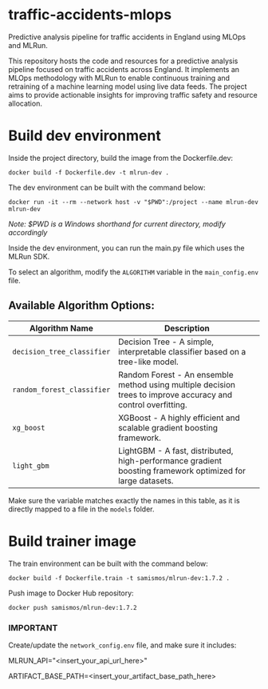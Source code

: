 # traffic-accidents-mlops
Predictive analysis pipeline for traffic accidents in England using MLOps and MLRun.

This repository hosts the code and resources for a predictive analysis pipeline focused on traffic accidents across England. It implements an MLOps methodology with MLRun to enable continuous training and retraining of a machine learning model using live data feeds. The project aims to provide actionable insights for improving traffic safety and resource allocation.

# Build dev environment

Inside the project directory, build the image from the Dockerfile.dev:

```docker build -f Dockerfile.dev -t mlrun-dev .```

The dev environment can be built with the command below:

```docker run -it --rm --network host -v "$PWD":/project --name mlrun-dev mlrun-dev```

_Note: $PWD is a Windows shorthand for current directory, modify accordingly_

Inside the dev environment, you can run the main.py file which uses the MLRun SDK.

To select an algorithm, modify the ```ALGORITHM``` variable in the ```main_config.env``` file.

## Available Algorithm Options:

| Algorithm Name | Description                             |
|----------------|-----------------------------------------|
| `decision_tree_classifier`           | Decision Tree - A simple, interpretable classifier based on a tree-like model. |
| `random_forest_classifier`           | Random Forest - An ensemble method using multiple decision trees to improve accuracy and control overfitting. |
| `xg_boost`          | XGBoost - A highly efficient and scalable gradient boosting framework. |
| `light_gbm`          | LightGBM - A fast, distributed, high-performance gradient boosting framework optimized for large datasets. |

Make sure the variable matches exactly the names in this table, as it is directly mapped to a file in the ```models``` folder.
# Build trainer image

The train environment can be built with the command below:

```docker build -f Dockerfile.train -t samismos/mlrun-dev:1.7.2 .```

Push image to Docker Hub repository:

```docker push samismos/mlrun-dev:1.7.2```

###  IMPORTANT 
Create/update the ```network_config.env``` file, and make sure it includes:

MLRUN_API="<insert_your_api_url_here>" 

ARTIFACT_BASE_PATH=<insert_your_artifact_base_path_here>
